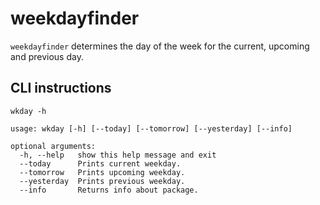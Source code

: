 # weekdayfinder

`weekdayfinder` determines the day of the week for the current, upcoming and previous day.


## CLI instructions

```
wkday -h
```

```
usage: wkday [-h] [--today] [--tomorrow] [--yesterday] [--info]

optional arguments:
  -h, --help   show this help message and exit
  --today      Prints current weekday.
  --tomorrow   Prints upcoming weekday.
  --yesterday  Prints previous weekday.
  --info       Returns info about package.
  ```
